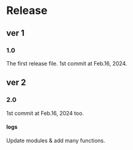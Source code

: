 # Release 

## ver 1
### 1.0
The first release file. 1st commit at Feb.16, 2024.

## ver 2
### 2.0
1st commit at Feb.16, 2024 too.
#### logs
Update modules & add many functions.
